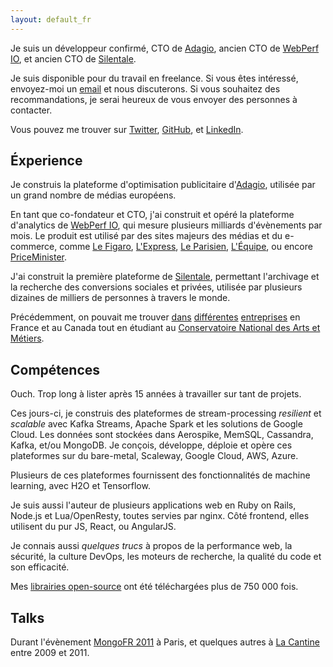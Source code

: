```yaml
---
layout: default_fr
---
```


Je suis un développeur confirmé, CTO de [Adagio](https://adagio.io), <span title="et Président">ancien CTO</span> de [WebPerf IO](https://webperf.io), et ancien CTO de [Silentale](http://silentale.com).

Je suis disponible pour du travail en freelance. Si vous êtes intéressé, envoyez-moi un <a href="mailto:nicolas.fouche@gmail.com">email</a> et nous discuterons. Si vous souhaitez des recommandations, je serai heureux de vous envoyer des personnes à contacter.

Vous pouvez me trouver sur [Twitter](https://twitter.com/nicolas_), [GitHub](https://github.com/nfo), et [LinkedIn](https://www.linkedin.com/in/nicolasfouche).

## Éxperience

Je construis la plateforme d'optimisation publicitaire d'[Adagio](https://adagio.io/), utilisée par un grand nombre de médias européens.

En tant que co-fondateur et CTO, j'ai construit et opéré la plateforme d'analytics de [WebPerf IO](https://webperf.io/), qui mesure plusieurs milliards d'évènements par mois. Le produit est utilisé par des sites majeurs des médias et du e-commerce, comme [Le Figaro](https://www.lefigaro.fr), [L'Express](https://www.lexpress.fr), [Le Parisien](https://www.leparisien.fr), [L'Équipe](https://www.lequipe.fr/), ou encore [PriceMinister](https://priceminister.com).

J'ai construit la première plateforme de [Silentale](http://silentale.com), permettant l'archivage et la recherche des conversions sociales et privées, utilisée par plusieurs dizaines de milliers de personnes à travers le monde.

Précédemment, on pouvait me trouver [dans](https://atos.net) [différentes](https://www.opentext.com/) [entreprises](https://www.michelin.com/) en France et au Canada tout en étudiant au [Conservatoire National des Arts et Métiers](https://the.cnam.eu/).

## Compétences

Ouch. Trop long à lister après 15 années à travailler sur tant de projets.

Ces jours-ci, je construis des plateformes de stream-processing *resilient* et *scalable* avec Kafka Streams, Apache Spark et les solutions de Google Cloud. Les données sont stockées dans Aerospike, MemSQL, Cassandra, Kafka, et/ou MongoDB. Je conçois, développe, déploie et opère ces plateformes sur du bare-metal, Scaleway, Google Cloud, AWS, Azure.

Plusieurs de ces plateformes fournissent des fonctionnalités de machine learning, avec H2O et Tensorflow.

Je suis aussi l'auteur de plusieurs applications web en Ruby on Rails, Node.js et Lua/OpenResty, toutes servies par nginx. Côté frontend, elles utilisent du pur JS, React, ou AngularJS.

Je connais aussi *quelques trucs* à propos de la performance web, la sécurité, la culture DevOps, les moteurs de recherche, la qualité du code et son efficacité.

Mes [librairies open-source](https://rubygems.org/profiles/nfo) ont été téléchargées plus de 750 000 fois.

## Talks

Durant l'évènement [MongoFR 2011](https://www.slideshare.net/nfo/mongo-a-la-resque) à Paris, et quelques autres à [La Cantine](https://paris.numa.co/) entre 2009 et 2011.
